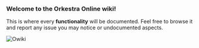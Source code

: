 ### Welcome to the Orkestra Online wiki! 
This is where every **functionality** will be documented. Feel free to browse it and report any issue you may notice or undocumented aspects.

![Owiki](https://datashapes.files.wordpress.com/2020/05/orkestrawiki.jpg?)


